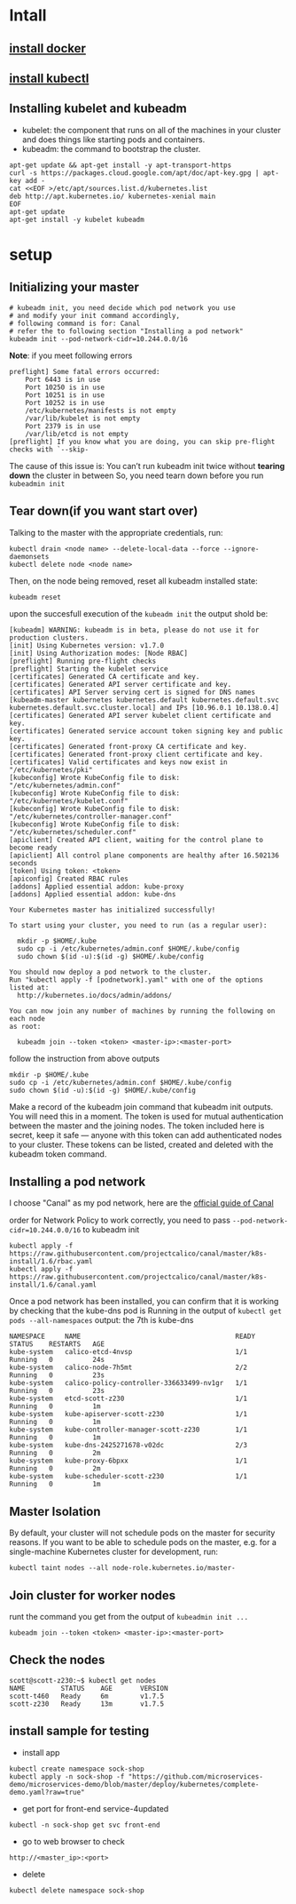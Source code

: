 # Intall
## [install docker](https://docs.docker.com/engine/installation/)
## [install kubectl](https://kubernetes.io/docs/tasks/tools/install-kubectl/)
## Installing kubelet and kubeadm
* kubelet: the component that runs on all of the machines in your cluster and does things like starting pods and containers.
* kubeadm: the command to bootstrap the cluster.

```shell
apt-get update && apt-get install -y apt-transport-https
curl -s https://packages.cloud.google.com/apt/doc/apt-key.gpg | apt-key add -
cat <<EOF >/etc/apt/sources.list.d/kubernetes.list
deb http://apt.kubernetes.io/ kubernetes-xenial main
EOF
apt-get update
apt-get install -y kubelet kubeadm
```

# setup
## Initializing your master

```shell
# kubeadm init, you need decide which pod network you use
# and modify your init command accordingly,
# following command is for: Canal
# refer the to following section "Installing a pod network"
kubeadm init --pod-network-cidr=10.244.0.0/16

```
**Note**: if you meet following errors
```
preflight] Some fatal errors occurred:
	Port 6443 is in use
	Port 10250 is in use
	Port 10251 is in use
	Port 10252 is in use
	/etc/kubernetes/manifests is not empty
	/var/lib/kubelet is not empty
	Port 2379 is in use
	/var/lib/etcd is not empty
[preflight] If you know what you are doing, you can skip pre-flight checks with `--skip-
```
The cause of this issue is:
You can’t run kubeadm init twice without **tearing down** the cluster in between
So, you need tearn down before you run `kubeadmin init`
## Tear down(if you want start over)

Talking to the master with the appropriate credentials, run:
```
kubectl drain <node name> --delete-local-data --force --ignore-daemonsets
kubectl delete node <node name>
```
Then, on the node being removed, reset all kubeadm installed state:
```
kubeadm reset
```

upon the succesfull execution of the `kubeadm init` the output shold be:

```shell
[kubeadm] WARNING: kubeadm is in beta, please do not use it for production clusters.
[init] Using Kubernetes version: v1.7.0
[init] Using Authorization modes: [Node RBAC]
[preflight] Running pre-flight checks
[preflight] Starting the kubelet service
[certificates] Generated CA certificate and key.
[certificates] Generated API server certificate and key.
[certificates] API Server serving cert is signed for DNS names [kubeadm-master kubernetes kubernetes.default kubernetes.default.svc kubernetes.default.svc.cluster.local] and IPs [10.96.0.1 10.138.0.4]
[certificates] Generated API server kubelet client certificate and key.
[certificates] Generated service account token signing key and public key.
[certificates] Generated front-proxy CA certificate and key.
[certificates] Generated front-proxy client certificate and key.
[certificates] Valid certificates and keys now exist in "/etc/kubernetes/pki"
[kubeconfig] Wrote KubeConfig file to disk: "/etc/kubernetes/admin.conf"
[kubeconfig] Wrote KubeConfig file to disk: "/etc/kubernetes/kubelet.conf"
[kubeconfig] Wrote KubeConfig file to disk: "/etc/kubernetes/controller-manager.conf"
[kubeconfig] Wrote KubeConfig file to disk: "/etc/kubernetes/scheduler.conf"
[apiclient] Created API client, waiting for the control plane to become ready
[apiclient] All control plane components are healthy after 16.502136 seconds
[token] Using token: <token>
[apiconfig] Created RBAC rules
[addons] Applied essential addon: kube-proxy
[addons] Applied essential addon: kube-dns

Your Kubernetes master has initialized successfully!

To start using your cluster, you need to run (as a regular user):

  mkdir -p $HOME/.kube
  sudo cp -i /etc/kubernetes/admin.conf $HOME/.kube/config
  sudo chown $(id -u):$(id -g) $HOME/.kube/config

You should now deploy a pod network to the cluster.
Run "kubectl apply -f [podnetwork].yaml" with one of the options listed at:
  http://kubernetes.io/docs/admin/addons/

You can now join any number of machines by running the following on each node
as root:

  kubeadm join --token <token> <master-ip>:<master-port>
```
follow the instruction from above outputs
```shell
mkdir -p $HOME/.kube
sudo cp -i /etc/kubernetes/admin.conf $HOME/.kube/config
sudo chown $(id -u):$(id -g) $HOME/.kube/config
```

Make a record of the kubeadm join command that kubeadm init outputs. You will need this in a moment.
The token is used for mutual authentication between the master and the joining nodes. The token included here is secret, keep it safe — anyone with this token can add authenticated nodes to your cluster. These tokens can be listed, created and deleted with the kubeadm token command.



## Installing a pod network
I choose "Canal" as my  pod network, here are the [official guide of Canal](https://github.com/projectcalico/canal/tree/master/k8s-install)

order for Network Policy to work correctly, you need to pass `--pod-network-cidr=10.244.0.0/16` to kubeadm init
```shell
kubectl apply -f https://raw.githubusercontent.com/projectcalico/canal/master/k8s-install/1.6/rbac.yaml
kubectl apply -f https://raw.githubusercontent.com/projectcalico/canal/master/k8s-install/1.6/canal.yaml
```

Once a pod network has been installed, you can confirm that it is working by checking that the kube-dns pod is Running in the output of
```kubectl get pods --all-namespaces```
output: the 7th is kube-dns
```shell
NAMESPACE     NAME                                       READY     STATUS    RESTARTS   AGE
kube-system   calico-etcd-4nvsp                          1/1       Running   0          24s
kube-system   calico-node-7h5mt                          2/2       Running   0          23s
kube-system   calico-policy-controller-336633499-nv1gr   1/1       Running   0          23s
kube-system   etcd-scott-z230                            1/1       Running   0          1m
kube-system   kube-apiserver-scott-z230                  1/1       Running   0          1m
kube-system   kube-controller-manager-scott-z230         1/1       Running   0          1m
kube-system   kube-dns-2425271678-v02dc                  2/3       Running   0          2m
kube-system   kube-proxy-6bpxx                           1/1       Running   0          2m
kube-system   kube-scheduler-scott-z230                  1/1       Running   0          1m

```

## Master Isolation

By default, your cluster will not schedule pods on the master for security reasons. If you want to be able to schedule pods on the master, e.g. for a single-machine Kubernetes cluster for development, run:

```shell
kubectl taint nodes --all node-role.kubernetes.io/master-
```
## Join cluster for worker nodes
runt the command you get from the output of `kubeadmin init ...`

```shell
kubeadm join --token <token> <master-ip>:<master-port>
```

## Check the nodes

```shell
scott@scott-z230:~$ kubectl get nodes
NAME         STATUS    AGE       VERSION
scott-t460   Ready     6m        v1.7.5
scott-z230   Ready     13m       v1.7.5
```
## install sample for testing

* install app
```shell
kubectl create namespace sock-shop
kubectl apply -n sock-shop -f "https://github.com/microservices-demo/microservices-demo/blob/master/deploy/kubernetes/complete-demo.yaml?raw=true"
```
* get port for front-end service-4updated
```shell
kubectl -n sock-shop get svc front-end
```
* go to web browser to check
```
http://<master_ip>:<port>
```

* delete

```
kubectl delete namespace sock-shop
```
